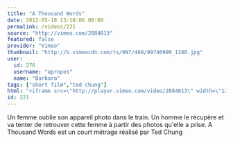 ```yaml
---
title: "A Thousand Words"
date: 2012-05-18 13:18:06 00:00
permalink: /videos/221
source: "http://vimeo.com/2884813"
featured: false
provider: "Vimeo"
thumbnail: "http://b.vimeocdn.com/ts/997/469/99746999_1280.jpg"
user:
  id: 276
  username: "apropos"
  name: "Barbara"
tags: ["short film","ted chung"]
html: "<iframe src=\"http://player.vimeo.com/video/2884813\" width=\"1280\" height=\"720\" frameborder=\"0\" webkitallowfullscreen mozallowfullscreen allowfullscreen></iframe>"
id: 221
---
```


Un femme oublie son appareil photo dans le train. Un homme le récupère et va tenter de retrouver cette femme à partir des photos qu'elle a prise. A Thousand Words est un court métrage réalisé par Ted Chung